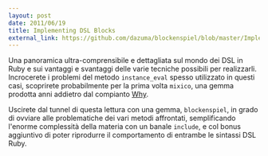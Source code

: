 ```yaml
---
layout: post
date: 2011/06/19
title: Implementing DSL Blocks
external_link: https://github.com/dazuma/blockenspiel/blob/master/ImplementingDSLblocks.rdoc
---
```


Una panoramica ultra-comprensibile e dettagliata sul mondo dei DSL in Ruby e sui vantaggi e svantaggi delle varie tecniche possibili per realizzarli. Incrocerete i problemi del metodo `instance_eval` spesso utilizzato in questi casi, scoprirete probabilmente per la prima volta `mixico`, una gemma prodotta anni addietro dal compianto [Why](http://it.wikipedia.org/wiki/Why_the_lucky_stiff).

Uscirete dal tunnel di questa lettura con una gemma, `blockenspiel`, in grado di ovviare alle problematiche dei vari metodi affrontati,
semplificando l'enorme complessità della materia con un banale `include`, e col bonus aggiuntivo di poter riprodurre il comportamento di entrambe le sintassi DSL Ruby.